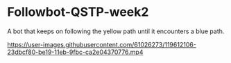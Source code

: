 # Followbot-QSTP-week2
A bot that keeps on following the yellow path until it encounters a blue path.


https://user-images.githubusercontent.com/61026273/119612106-23dbcf80-be19-11eb-9fbc-ca2e04370776.mp4


